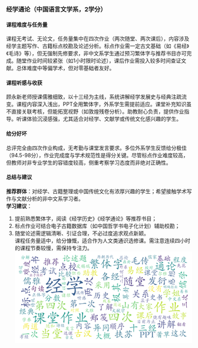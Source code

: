 ### 经学通论（中国语言文学系，2学分）

#### 课程难度与任务量  
课程无考试、无论文，任务量集中在四次作业（两次随堂、两次课后），内容涉及经学主题写作、古籍标点校勘及论述分析。标点作业需一定古文基础（如《易经》《毛诗》等），但无强制先修要求，非中文系学生通过预习繁体字与推荐书目亦可完成。随堂作业时间较紧张（如1小时限时论述），课后作业需投入较多时间查证文献。总体难度中等偏学术，但对零基础者友好。

#### 课程听感与收获  
顾永新老师授课儒雅细致，以十三经为主线，系统讲解经学发展史与经典注疏流变。课程内容深入浅出，PPT全用繁体字，外系学生需提前适应。课堂补充知识虽不直接关联考核，但能拓宽视野（如敦煌残卷分析）。助教耐心负责，提供作业指导。听课体验沉浸感强，尤其适合对经学、文献学或传统文化感兴趣的学生。

#### 给分好坏  
总评完全由四次作业构成，无考勤与课堂发言要求。多位外系学生反馈给分极佳（94.5-98分），作业完成度与学术规范性是得分关键。尽管标点作业难度较高，但教师对非专业学生的容错度较高，侧重考察学习态度而非绝对正确性。

#### 总结与建议  
**推荐群体**：对经学、古籍整理或中国传统文化有浓厚兴趣的学生；希望接触学术写作与文献分析的非中文系学习者。  
**学习建议**：  
1. 提前熟悉繁体字，阅读《经学历史》《经学通论》等推荐书目；  
2. 标点作业可结合电子古籍数据库（如中国哲学书电子化计划）辅助校勘；  
3. 随堂论述需逻辑清晰、引证合理，不必过度追求观点新颖。  
课程任务量适中，给分慷慨，适合作为人文类通识选修课。需注意连续四小时的课程节奏较慢，需保持专注力。
![wordcloud](wordcloud.png)